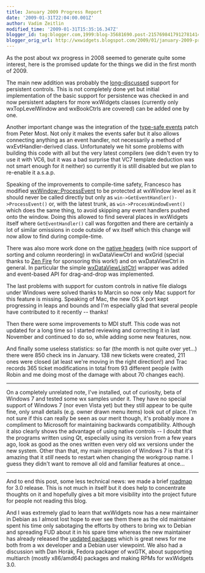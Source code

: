 ```yaml
---
title: January 2009 Progress Report
date: '2009-01-31T22:04:00.001Z'
author: Vadim Zeitlin
modified_time: '2009-01-31T15:35:16.347Z'
blogger_id: tag:blogger.com,1999:blog-35681690.post-2157698417912781414
blogger_orig_url: http://wxwidgets.blogspot.com/2009/01/january-2009-progress-report.html
---
```


As the post about wx progress in 2008 seemed to generate quite some interest,
here is the promised update for the things we did in the first month of 2009.

The main new addition was probably the [long-discussed] support for persistent
controls. This is not completely done yet but initial implementation of the
basic support for persistence was checked in and now persistent adapters for
more wxWidgets classes (currently only wxTopLevelWindow and wxBookCtrls are
covered) can be added one by one.

[long-discussed]: http://thread.gmane.org/gmane.comp.lib.wxwidgets.devel/108204

Another important change was the integration of the [type-safe events] patch
from Peter Most. Not only it makes the events safer but it also allows
connecting anything as an event handler, not necessarily a method of
wxEvtHandler-derived class. Unfortunately we hit some problems with building
this code with all but the very latest compilers (we didn't even try to use it
with VC6, but it was a bad surprise that VC7 template deduction was not smart
enough for it neither) so currently it is still disabled but we plan to
re-enable it a.s.a.p.

[type-safe events]: https://trac.wxwidgets.org/ticket/10000

Speaking of the improvements to compile-time safety, Francesco has modified
[wxWindow::ProcessEvent] to be protected at wxWindow level as it should never be
called directly but only as `win->GetEventHandler()->ProcessEvent()` or, with the
latest trunk, as `win->ProcessWindowEvent()` which does the same thing, to avoid
skipping any event handlers pushed onto the window. Doing this allowed to find
several places in wxWidgets itself where `GetEventHandler()` call was forgotten
and there are certainly a lot of similar omissions in code outside of wx itself
which this change will now allow to find during compile-time.

[wxWindow::ProcessEvent]: https://docs.wxwidgets.org/trunk/classwx_window.html#5ebdbd87c28644149a07f1742996df96

There was also more work done on the [native headers] (with nice support of
sorting and column reordering) in wxDataViewCtrl and wxGrid (special thanks to
[Zen Fire] for sponsoring this work!) and on wxDataViewCtrl in general. In
particular the simple [wxDataViewListCtrl] wrapper was added and event-based API
for drag-and-drop was implemented.

[native headers]: https://docs.wxwidgets.org/trunk/classwx_header_ctrl.html
[Zen Fire]: http://www.zen-fire.com/
[wxDataViewListCtrl]: https://docs.wxwidgets.org/trunk/classwx_data_view_list_ctrl.html

The last problems with support for custom controls in native file dialogs under
Windows were solved thanks to Marcin so now only Mac support for this feature is
missing. Speaking of Mac, the new OS X port kept progressing in leaps and bounds
and I'm especially glad that several people have contributed to it recently --
thanks!

Then there were some improvements to MDI stuff. This code was not updated for a
long time so I started reviewing and correcting it in last November and
continued to do so, while adding some new features, now.

And finally some useless statistics: so far (the month is not quite over yet...)
there were 850 check ins in January. 138 new tickets were created, 211 ones were
closed (at least we're moving in the right direction!) and Trac records 365
ticket modifications in total from 93 different people (with Robin and me doing
most of the damage with about 70 changes each).

---

On a completely unrelated note, I've installed, out of curiosity, beta of
Windows 7 and tested some wx samples under it. They have no special support of
Windows 7 (nor even Vista yet) but they still appear to be quite fine, only
small details (e.g. owner drawn menu items) look out of place. I'm not sure if
this can really be seen as our merit though, it's probably more a compliment to
Microsoft for maintaining backwards compatibility. Although it also clearly
shows the advantage of using native controls -- I doubt that the programs
written using Qt, especially using its version from a few years ago, look as
good as the ones written even very old wx versions under the new system. Other
than that, my main impression of Windows 7 is that it's amazing that it _still_
needs to restart when changing the workgroup name. I guess they didn't want to
remove all old and familiar features at once...

---

And to end this post, some less technical news: we made a brief [roadmap] for
3.0 release. This is not much in itself but it does help to concentrate thoughts
on it and hopefully gives a bit more visibility into the project future for
people not reading this blog.

And I was extremely glad to learn that wxWidgets now has a new maintainer in
Debian as I almost lost hope to ever see them there as the old maintainer spent
his time only sabotaging the efforts by others to bring wx to Debian and
spreading FUD about it in his spare time whereas the new maintainer has already
released the [updated packages] which is great news for me both from a wx
developer and a Debian user viewpoint. We also had a discussion with Dan Horák,
Fedora packager of wxGTK, about supporting multiarch (mostly x86/amd64) packages
and making RPMs for wxWidgets 3.0.

[roadmap]: https://trac.wxwidgets.org/wiki/Roadmap
[updated packages]: http://packages.debian.org/lenny/libwxgtk2.8-0
